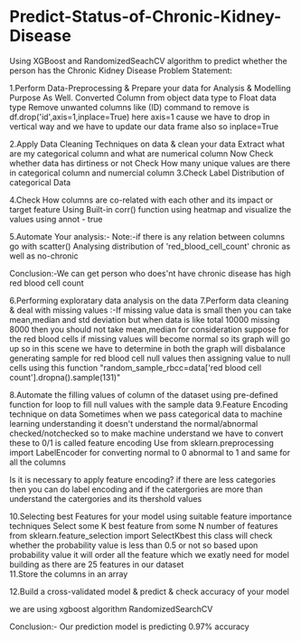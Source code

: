 # Predict-Status-of-Chronic-Kidney-Disease
Using XGBoost and RandomizedSeachCV algorithm to predict whether the person has the Chronic Kidney Disease
Problem Statement:

1.Perform Data-Preprocessing & Prepare your data for Analysis & Modelling Purpose As Well.
	Converted Column from object data type to Float data type
	Remove unwanted columns like (ID)   command to remove is df.drop('id',axis=1,inplace=True)    here axis=1 cause we have to drop in vertical way and we have to update our data frame also so inplace=True

2.Apply Data Cleaning Techniques on data & clean your data
		Extract what are my categorical column and what are numerical column
		Now Check whether data has dirtiness or not
		Check How many unique values are there in categorical column and numercial column
3.Check Label Distribution of categorical Data

4.Check How columns are co-related with each other and its impact or target feature
		Using Built-in corr() function
		using heatmap and visualize the values using annot - true


5.Automate Your analysis:-
			Note:-if there is any relation between columns go with scatter()
			Analysing distribution of 'red_blood_cell_count' chronic as well as no-chronic 

Conclusion:-We can get person who does'nt have chronic disease has high red blood cell count

6.Performing exploratary data analysis on the data
7.Perform data cleaning & deal with missing values
			:-If missing value data is small then you can take mean,median and std deviation
				but when data is like total 10000 
						missing 8000
							then you should not take mean,median for consideration
						suppose for the red blood cells if missing values will become normal so its graph will go up so in this scene we have to determine in both the graph will disbalance							generating sample for red blood cell null values then assigning value to null cells  using this function "random_sample_rbcc=data['red blood cell count'].dropna().sample(131)"

8.Automate the filling values of column of the dataset using pre-defined function
					for loop to fill null values with the sample data
9.Feature  Encoding technique on data 
		Sometimes when we pass categorical data to machine learning understanding it doesn't understand the normal/abnormal checked/notchecked so to make machine understand we have to convert these to 0/1 is called feature encoding
		Use from sklearn.preprocessing import LabelEncoder for converting normal to 0	abnormal to 1
		and same for all the columns


Is it is necessary to apply feature encoding?
if there are less categories then you can do label encoding and if the catergories are more than understand the catergories and its thershold values 

10.Selecting best Features for your model using suitable feature importance techniques
		Select some K best feature from some N number of features 
		from sklearn.feature_selection import SelectKbest
		this class will check whether the probability value is less than 0.5 or not
		so based upon probability value it will order all the feature which we exatly need for model building as there are 25 features in our dataset	
11.Store the columns in an array

12.Build a cross-validated model & predict & check accuracy of your model
	
we are using xgboost algorithm
RandomizedSearchCV

Conclusion:-
	Our prediction model is predicting 0.97% accuracy 	
